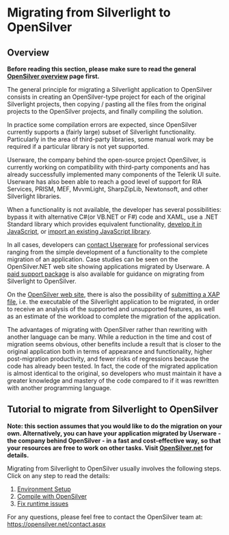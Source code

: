 ﻿# Migrating from Silverlight to OpenSilver

## Overview

**Before reading this section, please make sure to read the general [OpenSilver overview](../general/overview.md) page first.**

The general principle for migrating a Silverlight application to OpenSilver consists in creating an OpenSilver-type project for each of the original Silverlight projects, then copying / pasting all the files from the original projects to the OpenSilver projects, and finally compiling the solution.

In practice some compilation errors are expected, since OpenSilver currently supports a (fairly large) subset of Silverlight functionality. Particularly in the area of third-party libraries, some manual work may be required if a particular library is not yet supported.

Userware, the company behind the open-source project OpenSilver, is currently working on compatibility with third-party components and has already successfully implemented many components of the Telerik UI suite. Userware has also been able to reach a good level of support for RIA Services, PRISM, MEF, MvvmLight, SharpZipLib, Newtonsoft, and other Silverlight libraries.

When a functionality is not available, the developer has several possibilities: bypass it with alternative C#(or VB.NET or F#) code and XAML, use a .NET Standard library which provides equivalent functionality, [develop it in JavaScript](https://doc.opensilver.net/documentation/general/javascript-interop-and-libraries.html), or [import an existing JavaScript library](https://doc.opensilver.net/documentation/general/javascript-interop-and-libraries.html).

In all cases, developers can [contact Userware](https://www.opensilver.net/contact.aspx) for professional services ranging from the simple development of a functionality to the complete migration of an application. Case studies can be seen on the OpenSilver.NET web site showing applications migrated by Userware. A [paid support package](https://www.opensilver.net/links/migration-package.aspx) is also available for guidance on migrating from Silverlight to OpenSilver.

On the [OpenSilver web site](https://www.opensilver.net), there is also the possibility of [submitting a XAP file](https://www.opensilver.net/migrate/upload-xap.aspx), i.e. the executable of the Silverlight application to be migrated, in order to receive an analysis of the supported and unsupported features, as well as an estimate of the workload to complete the migration of the application.

The advantages of migrating with OpenSilver rather than rewriting with another language can be many. While a reduction in the time and cost of migration seems obvious, other benefits include a result that is closer to the original application both in terms of appearance and functionality, higher post-migration productivity, and fewer risks of regressions because the code has already been tested. In fact, the code of the migrated application is almost identical to the original, so developers who must maintain it have a greater knowledge and mastery of the code compared to if it was rewritten with another programming language.


## Tutorial to migrate from Silverlight to OpenSilver

**Note: this section assumes that you would like to do the migration on your own. Alternatively, you can have your application migrated by Userware - the company behind OpenSilver - in a fast and cost-effective way, so that your resources are free to work on other tasks. Visit [OpenSilver.net](https://opensilver.net) for details.**

Migrating from Silverlight to OpenSilver usually involves the following steps. Click on any step to read the details:
1. [Environment Setup](environment-setup.md)
2. [Compile with OpenSilver](compile-with-opensilver.md)
3. [Fix runtime issues](fix-runtime-issues.md)

For any questions, please feel free to contact the OpenSilver team at: https://opensilver.net/contact.aspx
